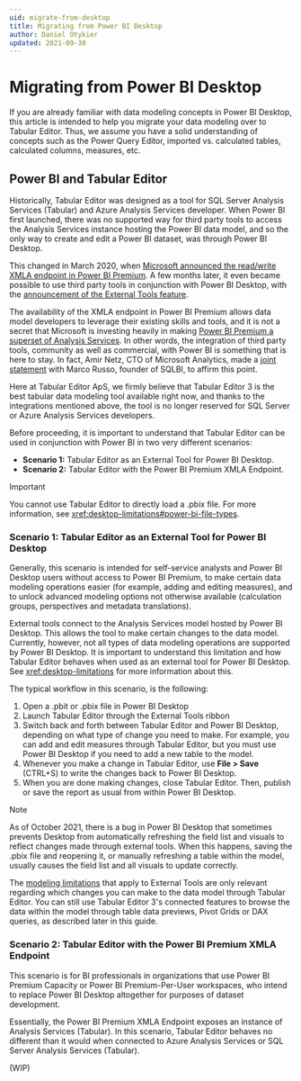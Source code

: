 ```yaml
---
uid: migrate-from-desktop
title: Migrating from Power BI Desktop
author: Daniel Otykier
updated: 2021-09-30
---
```


# Migrating from Power BI Desktop

If you are already familiar with data modeling concepts in Power BI Desktop, this article is intended to help you migrate your data modeling over to Tabular Editor. Thus, we assume you have a solid understanding of concepts such as the Power Query Editor, imported vs. calculated tables, calculated columns, measures, etc.

## Power BI and Tabular Editor

Historically, Tabular Editor was designed as a tool for SQL Server Analysis Services (Tabular) and Azure Analysis Services developer. When Power BI first launched, there was no supported way for third party tools to access the Analysis Services instance hosting the Power BI data model, and so the only way to create and edit a Power BI dataset, was through Power BI Desktop.

This changed in March 2020, when [Microsoft announced the read/write XMLA endpoint in Power BI Premium](https://powerbi.microsoft.com/en-us/blog/announcing-read-write-xmla-endpoints-in-power-bi-premium-public-preview/). A few months later, it even became possible to use third party tools in conjunction with Power BI Desktop, with the [announcement of the External Tools feature](https://powerbi.microsoft.com/en-us/blog/announcing-public-preview-of-external-tools-in-power-bi-desktop/).

The availability of the XMLA endpoint in Power BI Premium allows data model developers to leverage their existing skills and tools, and it is not a secret that Microsoft is investing heavily in making [Power BI Premium a superset of Analysis Services](https://community.powerbi.com/t5/Webinars-and-Video-Gallery/Power-BI-Premium-as-a-superset-of-Analysis-Services-the-XMLA/m-p/1434121). In other words, the integration of third party tools, community as well as commercial, with Power BI is something that is here to stay. In fact, Amir Netz, CTO of Microsoft Analytics, made a [joint statement](https://powerbi.microsoft.com/en-us/blog/community-tools-for-enterprise-powerbi-and-analysisservices/) with Marco Russo, founder of SQLBI, to affirm this point.

Here at Tabular Editor ApS, we firmly believe that Tabular Editor 3 is the best tabular data modeling tool available right now, and thanks to the integrations mentioned above, the tool is no longer reserved for SQL Server or Azure Analysis Services developers. 

Before proceeding, it is important to understand that Tabular Editor can be used in conjunction with Power BI in two very different scenarios:

- **Scenario 1:** Tabular Editor as an External Tool for Power BI Desktop.
- **Scenario 2:** Tabular Editor with the Power BI Premium XMLA Endpoint.

> [!IMPORTANT]
> You cannot use Tabular Editor to directly load a .pbix file. For more information, see <xref:desktop-limitations#power-bi-file-types>.

### Scenario 1: Tabular Editor as an External Tool for Power BI Desktop

Generally, this scenario is intended for self-service analysts and Power BI Desktop users without access to Power BI Premium, to make certain data modeling operations easier (for example, adding and editing measures), and to unlock advanced modeling options not otherwise available (calculation groups, perspectives and metadata translations).

External tools connect to the Analysis Services model hosted by Power BI Desktop. This allows the tool to make certain changes to the data model. Currently, however, not all types of data modeling operations are supported by Power BI Desktop. It is important to understand this limitation and how Tabular Editor behaves when used as an external tool for Power BI Desktop. See <xref:desktop-limitations> for more information about this.

The typical workflow in this scenario, is the following:

1. Open a .pbit or .pbix file in Power BI Desktop
2. Launch Tabular Editor through the External Tools ribbon
3. Switch back and forth between Tabular Editor and Power BI Desktop, depending on what type of change you need to make. For example, you can add and edit measures through Tabular Editor, but you must use Power BI Desktop if you need to add a new table to the model.
4. Whenever you make a change in Tabular Editor, use **File > Save** (CTRL+S) to write the changes back to Power BI Desktop.
5. When you are done making changes, close Tabular Editor. Then, publish or save the report as usual from within Power BI Desktop.

> [!NOTE]
> As of October 2021, there is a bug in Power BI Desktop that sometimes prevents Desktop from automatically refreshing the field list and visuals to reflect changes made through external tools. When this happens, saving the .pbix file and reopening it, or manually refreshing a table within the model, usually causes the field list and all visuals to update correctly.

The [modeling limitations](xref:desktop-limitations) that apply to External Tools are only relevant regarding which changes you can make to the data model through Tabular Editor. You can still use Tabular Editor 3's connected features to browse the data within the model through table data previews, Pivot Grids or DAX queries, as described later in this guide.

### Scenario 2: Tabular Editor with the Power BI Premium XMLA Endpoint

This scenario is for BI professionals in organizations that use Power BI Premium Capacity or Power BI Premium-Per-User workspaces, who intend to replace Power BI Desktop altogether for purposes of dataset development.

Essentially, the Power BI Premium XMLA Endpoint exposes an instance of Analysis Services (Tabular). In this scenario, Tabular Editor behaves no different than it would when connected to Azure Analysis Services or SQL Server Analysis Services (Tabular).

(WIP)